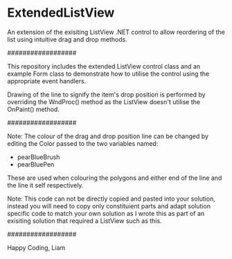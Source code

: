 # ExtendedListView
An extension of the exisiting ListView .NET control to allow reordering of the list using intuitive drag and drop methods.

##################

This repository includes the extended ListView control class and an example Form class to demonstrate how to utilise
the control using the appropriate event handlers.

Drawing of the line to signify the item's drop position is performed by overriding the WndProc() method as the ListView doesn't utilise
the OnPaint() method.

##################

Note: The colour of the drag and drop position line can be changed by editing the Color passed to the two variables named:
 - pearBlueBrush
 - pearBluePen
 
 These are used when colouring the polygons and either end of the line and the line it self respectively.
 
Note: This code can not be directly copied and pasted into your solution, instead you will need to copy only constituient parts
and adapt solution specific code to match your own solution as I wrote this as part of an exisiting solution that required a 
ListView such as this.


##################

Happy Coding,
Liam
